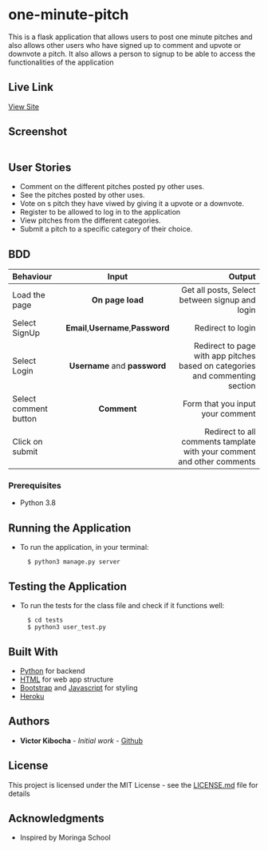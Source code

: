 # one-minute-pitch

This  is a flask application that allows users to post one minute pitches and also allows other users who have signed up to comment and upvote or downvote
a pitch. It also allows a person to signup to be able to access the functionalities of the application

## Live Link
[View Site](https://pitch-one-min.herokuapp.com/)

## Screenshot

<img src="">

## User Stories

* Comment on the different pitches posted py other uses.
* See the pitches posted by other uses.
* Vote on s pitch they have viwed by giving it a upvote or a downvote.
* Register to be allowed to log in to the application
* View pitches from the different categories.
* Submit a pitch to a specific category of their choice.

## BDD
| Behaviour | Input | Output |
| :---------------- | :---------------: | ------------------: |
| Load the page | **On page load** | Get all posts, Select between signup and login|
| Select SignUp| **Email**,**Username**,**Password** | Redirect to login|
| Select Login | **Username** and **password** | Redirect to page with app pitches based on categories and commenting section|
| Select comment button | **Comment** | Form that you input your comment|
| Click on submit |  | Redirect to all comments tamplate with your comment and other comments|



### Prerequisites

* Python 3.8

## Running the Application
* To run the application, in your terminal:

        $ python3 manage.py server
      
        
## Testing the Application
* To run the tests for the class file and check if it functions well:

        $ cd tests
        $ python3 user_test.py
        


## Built With

* [Python](https://www.python.org/) for backend
* [HTML](https://html.com/) for web app structure
* [Bootstrap](https://getbootstrap.com/) and [Javascript](https://www.javascript.com/) for styling
* [Heroku](https://heroku.com)

## Authors

* **Victor  Kibocha** - *Initial work* - [Github](https://github.com/TechVictorKE/)

## License

This project is licensed under the MIT License - see the [LICENSE.md](LICENSE.md) file for details

## Acknowledgments

* Inspired by Moringa School

